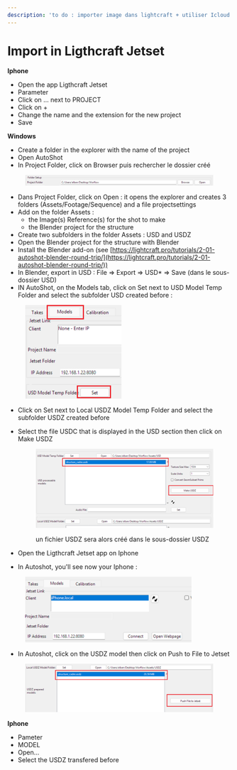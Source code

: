 ```yaml
---
description: 'to do : importer image dans lightcraft + utiliser Icloud'
---
```


# Import in Ligthcraft Jetset

**Iphone**

* Open the app Ligthcraft Jetset
* Parameter
* Click on  ... next to PROJECT
* Click on +
* Change the name and the extension for the new project
* Save

**Windows**

* Create a folder in the explorer with the name of the project
* Open AutoShot
* In Project Folder, click on Browser puis rechercher le dossier créé

<figure><img src="../.gitbook/assets/image (1).png" alt=""><figcaption></figcaption></figure>

* Dans Project Folder, click on  Open : it opens the explorer and creates 3 folders (Assets/Footage/Sequence) and a file projectsettings
* Add on the folder Assets :&#x20;
  * the Image(s) Reference(s) for the shot to make
  * the Blender project for the structure
* Create two subfolders in the folder Assets : USD and USDZ
* Open the Blender project for the structure with Blender
* Install the Blender add-on (see [https://lightcraft.pro/tutorials/2-01-autoshot-blender-round-trip/](https://lightcraft.pro/tutorials/2-01-autoshot-blender-round-trip/))
* In Blender, export in USD : File ⇒ Export ⇒ USD\* ⇒ Save (dans le sous-dossier USD)
* IN AutoShot, on the Models tab, click on Set next to USD Model Temp Folder and select the subfolder USD created before :

<figure><img src="../.gitbook/assets/image (2).png" alt="" width="217"><figcaption></figcaption></figure>

* Click on Set next to Local USDZ Model Temp Folder  and select the subfolder USDZ created before
*   Select the file USDC that is displayed in the USD section then click on Make USDZ

    <figure><img src="../.gitbook/assets/image (3).png" alt=""><figcaption><p>un fichier USDZ sera alors créé dans le sous-dossier USDZ</p></figcaption></figure>
* Open the Ligthcraft Jetset app on Iphone
* In Autoshot, you'll see now your Iphone :

<figure><img src="../.gitbook/assets/image (4).png" alt="" width="375"><figcaption></figcaption></figure>

* In Autoshot, click on the USDZ model then click on Push to File to Jetset

<figure><img src="../.gitbook/assets/image (5).png" alt=""><figcaption></figcaption></figure>

**Iphone**

* Pameter
* MODEL
* Open...
* Select the USDZ transfered before



